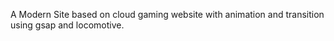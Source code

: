 A Modern Site based on cloud gaming website with animation and transition using gsap and locomotive.